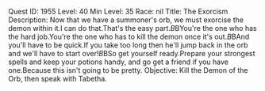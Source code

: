 Quest ID: 1955
Level: 40
Min Level: 35
Race: nil
Title: The Exorcism
Description: Now that we have a summoner's orb, we must exorcise the demon within it.I can do that.That's the easy part.$B$BYou're the one who has the hard job.You're the one who has to kill the demon once it's out.$B$BAnd you'll have to be quick.If you take too long then he'll jump back in the orb and we'll have to start over!$B$BSo get yourself ready.Prepare your strongest spells and keep your potions handy, and go get a friend if you have one.Because this isn't going to be pretty.
Objective: Kill the Demon of the Orb, then speak with Tabetha.
